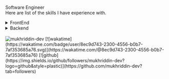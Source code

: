Software Engineer
<br>
Here are list of the skills I have experience with.

<details>
  <summary>
    FrontEnd
  </summary>
  <br/>
  - HTML5
  <br/>
  - CSS3
  <br/>
  - SASS
    <br/>
  - Bootstrap[4/5]
    <br/>
  - TailwindCSS
    <br/>
  - JQuery
    <br/>
  - JavaScript (ES6)
    <br/>
  - TypeScript
    <br/>
  - ReactJS
    <br/>
  - Tanstack query
    <br/>
  - GraphQL
   <br/>
  - Redux toolkit 
    <br/>
  - Zustand
    <br/>
  - NextJS
    <br/>
  - React Router DOM
    <br/>
  - Styled-components
    <br/>
  - Material UI , Ant , NextUI , etc..
    <br/>
  - Jest and React Testing Library
    <br/>
  - Vitest
  <br/>
  - Cypress
  <br/>
  - Playwright
  <br/>
  - etc.
</details>

<details>
  <summary>
    Backend
  </summary>
  <br/>
  - PHP 8.1
  <br/>
  - MySQL , Oracle
  <br/>
  - Yii2
  <br/>
  - Laravel 11
  <br/>
  - Go lang
  <br/>
  - Nodejs
    <br/>
  - Express
    <br/>
  - JavaScript
    <br/>
  - TypeScript
    <br/>
  - MongoDB/Mongoose  
    <br/>
  - PostgreSql  
    <br/>
  - Docker  
    <br/>
  - etc.

</details>
<br>
<img src="https://komarev.com/ghpvc/?username=mukhriddin-dev&label=Profile%20views&color=0e75b6&style=flat" alt="mukhriddin-dev" />
[![wakatime](https://wakatime.com/badge/user/8ec9d743-2300-4556-b0b7-7af353685a76.svg)](https://wakatime.com/@8ec9d743-2300-4556-b0b7-7af353685a76)
[![github](https://img.shields.io/github/followers/mukhriddin-dev?logo=github&style=plastic)](https://github.com/mukhriddin-dev?tab=followers)
